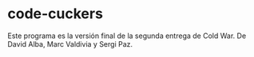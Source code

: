 # code-cuckers
Este programa es la versión final de la segunda entrega de Cold War. De David Alba, Marc Valdivia y Sergi Paz.
